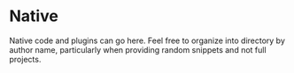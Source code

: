 # Native
Native code and plugins can go here. Feel free to organize into directory by author name, particularly when providing random snippets and not full projects.

